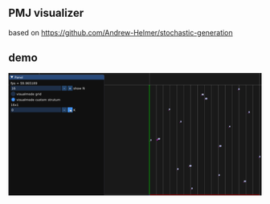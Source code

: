 ## PMJ visualizer
based on https://github.com/Andrew-Helmer/stochastic-generation

## demo
![image](demo.gif)


